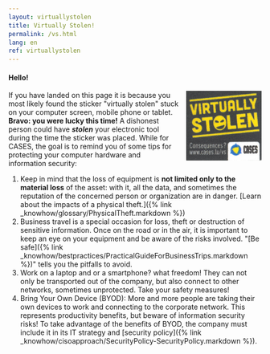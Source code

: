 ```yaml
---
layout: virtuallystolen
title: Virtually Stolen!
permalink: /vs.html
lang: en
ref: virtuallystolen
---
```


#### Hello!

<img class="img-border" src="/assets/img/201610/virtuallystolen.jpg" style="float:right; width:150px; margin: 0 0 15px 15px;">

If you have landed on this page it is because you most likely found the sticker "virtually stolen" stuck on your computer screen, mobile phone or tablet. **Bravo: you were lucky this time!** A dishonest person could have ***stolen*** your electronic tool during the time the sticker was placed. While for CASES, the goal is to remind you of some tips for protecting your computer hardware and information security:

1. Keep in mind that the loss of equipment is **not limited only to the material loss** of the asset: with it, all the data, and sometimes the reputation of the concerned person or organization are in danger. [Learn about the impacts of a physical theft.]({% link _knowhow/glossary/PhysicalTheft.markdown %})
2. Business travel is a special occasion for loss, theft or destruction of sensitive information. Once on the road or in the air, it is important to keep an eye on your equipment and be aware of the risks involved. "[Be safe]({% link _knowhow/bestpractices/PracticalGuideForBusinessTrips.markdown %})" tells you the pitfalls to avoid.
3. Work on a laptop and or a smartphone? what freedom! They can not only be transported out of the company, but also connect to other networks, sometimes unprotected. Take your safety measures!
4. Bring Your Own Device (BYOD): More and more people are taking their own devices to work and connecting to the corporate network. This represents productivity benefits, but beware of information security risks! To take advantage of the benefits of BYOD, the company must include it in its IT strategy and [security policy]({% link _knowhow/cisoapproach/SecurityPolicy-SecurityPolicy.markdown %}).
